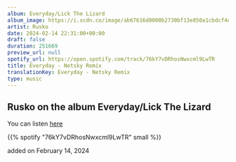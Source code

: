 ```yaml
---
album: Everyday/Lick The Lizard
album_image: https://i.scdn.co/image/ab67616d0000b2730bf13e850a1cbdcf4e92690e
artist: Rusko
date: 2024-02-14 22:31:00+00:00
draft: false
duration: 251669
preview_url: null
spotify_url: https://open.spotify.com/track/76kY7vDRhosNwxcml9LwTR
title: Everyday - Netsky Remix
translationKey: Everyday - Netsky Remix
type: music
---
```


## Rusko on the album Everyday/Lick The Lizard

You can listen [here](https://open.spotify.com/track/76kY7vDRhosNwxcml9LwTR)

{{% spotify "76kY7vDRhosNwxcml9LwTR" small %}}

added on February 14, 2024